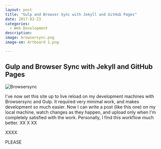 ```yaml
---
layout: post
title: "Gulp and Browser Sync with Jekyll and GitHub Pages"
date: 2017-02-23
categories:
  - Web Development
description: 
image: browsersync.png
image-sm: Artboard 1.png

---
```


## Gulp and Browser Sync with Jekyll and GitHub Pages


![Browsersync](browsersync.png)

I've now set this site up to live reload on my development machines with Browsersync and Gulp. It required very minimal work, and makes development so much easier.
Now I can write a post (like this one) on my local machine, watch changes as they happen, and upload only when I'm completely satisfied with the work.
Personally, I find this workflow much better.
XX
X
XX

XXXX

PLEASE
<!--XX-->